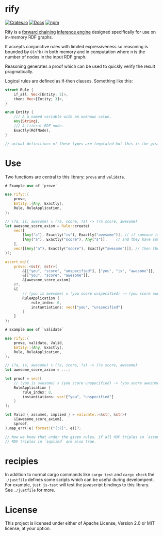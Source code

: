 # rify

[![Crates.io](https://img.shields.io/crates/v/rify)](https://crates.io/crates/rify)
[![Docs](https://docs.rs/rify/badge.svg)](https://docs.rs/rify)
[![npm](https://img.shields.io/npm/v/rify)](https://www.npmjs.com/package/rify)

Rify is a [forward chaining](https://en.wikipedia.org/wiki/Forward_chaining) [inference engine](https://en.wikipedia.org/wiki/Inference_engine) designed specifically for use on in-memory RDF graphs.

It accepts conjunctive rules with limited expressiveness so reasoning is bounded by `O(n^k)` in both memory and in computation where n is the number of nodes in the input RDF graph.

Reasoning generates a proof which can be used to quickly verify the result pragmatically.

Logical rules are defined as if-then clauses. Something like this:

```rust
struct Rule {
	if_all: Vec<[Entity; 3]>,
	then: Vec<[Entity; 3]>,
}

enum Entity {
	/// A a named variable with an unknown value.
    Any(String),
	/// A literal RDF node.
    Exactly(RdfNode),
}

// actual definitions of these types are templated but this is the gist
```

# Use

Two functions are central to this library: `prove` and `validate`.

```rust
# Example use of `prove`

use rify::{
    prove,
    Entity::{Any, Exactly},
    Rule, RuleApplication,
};

// (?a, is, awesome) ∧ (?a, score, ?s) -> (?a score, awesome)
let awesome_score_axiom = Rule::create(
    vec![
        [Any("a"), Exactly("is"), Exactly("awesome")], // if someone is awesome
        [Any("a"), Exactly("score"), Any("s")],    // and they have some score
    ],
    vec![[Any("a"), Exactly("score"), Exactly("awesome")]], // then they must have an awesome score
)?;

assert_eq!(
    prove::<&str, &str>(
        &[["you", "score", "unspecified"], ["you", "is", "awesome"]],
        &[["you", "score", "awesome"]],
        &[awesome_score_axiom]
    )?,
    &[
        // (you is awesome) ∧ (you score unspecified) -> (you score awesome)
        RuleApplication {
            rule_index: 0,
            instantiations: vec!["you", "unspecified"]
        }
    ]
);
```

```rust
# Example use of `validate`

use rify::{
    prove, validate, Valid,
    Entity::{Any, Exactly},
    Rule, RuleApplication,
};

// (?a, is, awesome) ∧ (?a, score, ?s) -> (?a score, awesome)
let awesome_score_axiom = ...;

let proof = vec![
    // (you is awesome) ∧ (you score unspecified) -> (you score awesome)
    RuleApplication {
        rule_index: 0,
        instantiations: vec!["you", "unspecified"]
    }
];

let Valid { assumed, implied } = validate::<&str, &str>(
    &[awesome_score_axiom],
    &proof,
).map_err(|e| format!("{:?}", e))?;

// Now we know that under the given rules, if all RDF triples in `assumed` are true, then all
// RDF triples in `implied` are also true.
```

# recipies

In addition to normal cargo commands like `cargo test` and `cargo check` the `./justfile`
defines some scripts which can be useful during develompent. For example, `just js-test` will
test the javascript bindings to this library. See `./justfile` for more.

# License

This project is licensed under either of Apache License, Version 2.0 or MIT license, at your option.
